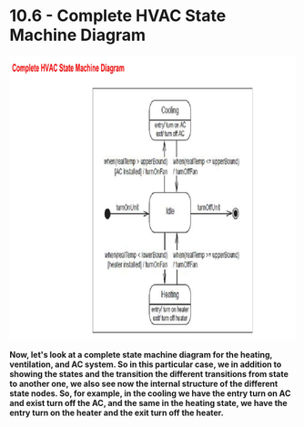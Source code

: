 # 10.6 - Complete HVAC State Machine Diagram

<img src="/images/10_06_01.jpg" width="800" height="500">

**Now, let's look at a complete state machine diagram for the heating, ventilation, and AC system. So in this particular case, we in addition to showing the states and the transition the different transitions from state to another one, we also see now the internal structure of the different state nodes. So, for example, in the cooling we have the entry turn on AC and exist turn off the AC, and the same in the heating state, we have the entry turn on the heater and the exit turn off the heater.**